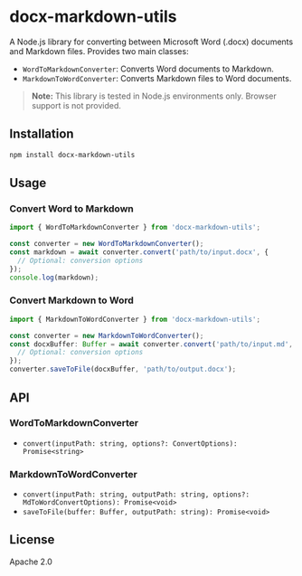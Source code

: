 # docx-markdown-utils

A Node.js library for converting between Microsoft Word (.docx) documents and Markdown files. Provides two main classes:

- `WordToMarkdownConverter`: Converts Word documents to Markdown.
- `MarkdownToWordConverter`: Converts Markdown files to Word documents.

> **Note:** This library is tested in Node.js environments only. Browser support is not provided.

## Installation

```bash
npm install docx-markdown-utils
```

## Usage

### Convert Word to Markdown

```typescript
import { WordToMarkdownConverter } from 'docx-markdown-utils';

const converter = new WordToMarkdownConverter();
const markdown = await converter.convert('path/to/input.docx', {
  // Optional: conversion options
});
console.log(markdown);
```

### Convert Markdown to Word

```typescript
import { MarkdownToWordConverter } from 'docx-markdown-utils';

const converter = new MarkdownToWordConverter();
const docxBuffer: Buffer = await converter.convert('path/to/input.md', {
  // Optional: conversion options
});
converter.saveToFile(docxBuffer, 'path/to/output.docx');
```

## API

### WordToMarkdownConverter

- `convert(inputPath: string, options?: ConvertOptions): Promise<string>`

### MarkdownToWordConverter

- `convert(inputPath: string, outputPath: string, options?: MdToWordConvertOptions): Promise<void>`
- `saveToFile(buffer: Buffer, outputPath: string): Promise<void>`

## License

Apache 2.0
